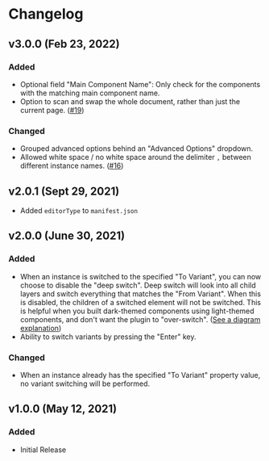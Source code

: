 # Changelog

## v3.0.0 (Feb 23, 2022)

### Added

-   Optional field "Main Component Name": Only check for the components with the matching main component name.
-   Option to scan and swap the whole document, rather than just the current page. ([#19](https://github.com/brightlayer-ui/figma-plugins/issues/19))

### Changed

-   Grouped advanced options behind an "Advanced Options" dropdown.
-   Allowed white space / no white space around the delimiter `,` between different instance names. ([#16](https://github.com/brightlayer-ui/figma-plugins/issues/16))

## v2.0.1 (Sept 29, 2021)

-   Added `editorType` to `manifest.json`

## v2.0.0 (June 30, 2021)

### Added

-   When an instance is switched to the specified "To Variant", you can now choose to disable the "deep switch". Deep switch will look into all child layers and switch everything that matches the "From Variant". When this is disabled, the children of a switched element will not be switched. This is helpful when you built dark-themed components using light-themed components, and don't want the plugin to "over-switch". ([See a diagram explanation](./_assets_/deep-switch-diagram.png))
-   Ability to switch variants by pressing the "Enter" key.

### Changed

-   When an instance already has the specified "To Variant" property value, no variant switching will be performed.

## v1.0.0 (May 12, 2021)

### Added

-   Initial Release
